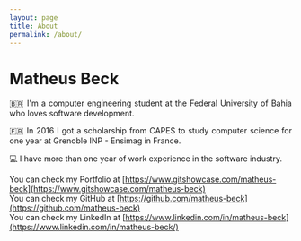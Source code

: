 ```yaml
---
layout: page
title: About
permalink: /about/
---
```

# Matheus Beck  
<div style="text-align:justify">  
🇧🇷 I'm a computer engineering student at the Federal University of Bahia who loves software development. 

🇫🇷 In 2016 I got a scholarship from CAPES to study computer science for one year at Grenoble INP - Ensimag in France.

:computer: I have more than one year of work experience in the software industry.
</div>

You can check my Portfolio at [https://www.gitshowcase.com/matheus-beck](https://www.gitshowcase.com/matheus-beck)  
You can check my GitHub at [https://github.com/matheus-beck](https://github.com/matheus-beck)  
You can check my LinkedIn at [https://www.linkedin.com/in/matheus-beck](https://www.linkedin.com/in/matheus-beck/)  
